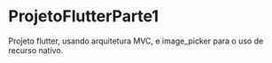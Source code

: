 # ProjetoFlutterParte1
Projeto flutter, usando arquitetura MVC, e image_picker para o uso de recurso nativo.
